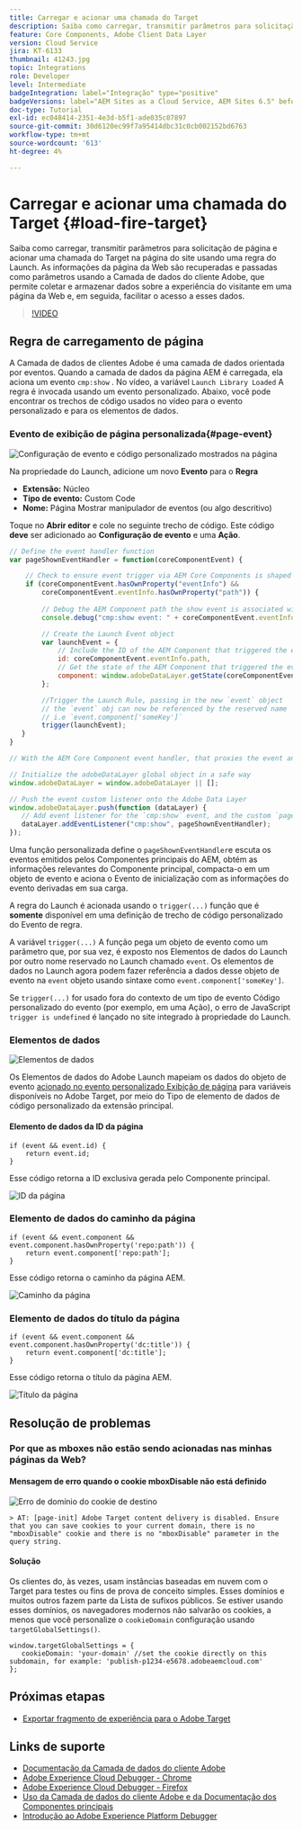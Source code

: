 ```yaml
---
title: Carregar e acionar uma chamada do Target
description: Saiba como carregar, transmitir parâmetros para solicitação de página e acionar uma chamada do Target na página do site usando uma regra do Launch. As informações da página são recuperadas e passadas como parâmetros usando a Camada de dados do cliente Adobe, que permite coletar e armazenar dados sobre a experiência do visitante em uma página da Web e, em seguida, facilitar o acesso a esses dados.
feature: Core Components, Adobe Client Data Layer
version: Cloud Service
jira: KT-6133
thumbnail: 41243.jpg
topic: Integrations
role: Developer
level: Intermediate
badgeIntegration: label="Integração" type="positive"
badgeVersions: label="AEM Sites as a Cloud Service, AEM Sites 6.5" before-title="false"
doc-type: Tutorial
exl-id: ec048414-2351-4e3d-b5f1-ade035c07897
source-git-commit: 30d6120ec99f7a95414dbc31c0cb002152bd6763
workflow-type: tm+mt
source-wordcount: '613'
ht-degree: 4%

---
```


# Carregar e acionar uma chamada do Target {#load-fire-target}

Saiba como carregar, transmitir parâmetros para solicitação de página e acionar uma chamada do Target na página do site usando uma regra do Launch. As informações da página da Web são recuperadas e passadas como parâmetros usando a Camada de dados do cliente Adobe, que permite coletar e armazenar dados sobre a experiência do visitante em uma página da Web e, em seguida, facilitar o acesso a esses dados.

>[!VIDEO](https://video.tv.adobe.com/v/41243?quality=12&learn=on)

## Regra de carregamento de página

A Camada de dados de clientes Adobe é uma camada de dados orientada por eventos. Quando a camada de dados da página AEM é carregada, ela aciona um evento `cmp:show` . No vídeo, a variável `Launch Library Loaded` A regra é invocada usando um evento personalizado. Abaixo, você pode encontrar os trechos de código usados no vídeo para o evento personalizado e para os elementos de dados.

### Evento de exibição de página personalizada{#page-event}

![Configuração de evento e código personalizado mostrados na página](assets/load-and-fire-target-call.png)

Na propriedade do Launch, adicione um novo **Evento** para o **Regra**

+ __Extensão:__ Núcleo
+ __Tipo de evento:__ Custom Code
+ __Nome:__ Página Mostrar manipulador de eventos (ou algo descritivo)

Toque no __Abrir editor__ e cole no seguinte trecho de código. Este código __deve__ ser adicionado ao __Configuração de evento__ e uma __Ação__.

```javascript
// Define the event handler function
var pageShownEventHandler = function(coreComponentEvent) {

    // Check to ensure event trigger via AEM Core Components is shaped correctly
    if (coreComponentEvent.hasOwnProperty("eventInfo") && 
        coreComponentEvent.eventInfo.hasOwnProperty("path")) {
    
        // Debug the AEM Component path the show event is associated with
        console.debug("cmp:show event: " + coreComponentEvent.eventInfo.path);

        // Create the Launch Event object
        var launchEvent = {
            // Include the ID of the AEM Component that triggered the event
            id: coreComponentEvent.eventInfo.path,
            // Get the state of the AEM Component that triggered the event           
            component: window.adobeDataLayer.getState(coreComponentEvent.eventInfo.path)
        };

        //Trigger the Launch Rule, passing in the new `event` object
        // the `event` obj can now be referenced by the reserved name `event` by other Launch data elements
        // i.e `event.component['someKey']`
        trigger(launchEvent);
   }
}

// With the AEM Core Component event handler, that proxies the event and relevant information to Adobe Launch, defined above...

// Initialize the adobeDataLayer global object in a safe way
window.adobeDataLayer = window.adobeDataLayer || [];

// Push the event custom listener onto the Adobe Data Layer
window.adobeDataLayer.push(function (dataLayer) {
   // Add event listener for the `cmp:show` event, and the custom `pageShownEventHandler` function as the callback
   dataLayer.addEventListener("cmp:show", pageShownEventHandler);
});
```

Uma função personalizada define o `pageShownEventHandler`e escuta os eventos emitidos pelos Componentes principais do AEM, obtém as informações relevantes do Componente principal, compacta-o em um objeto de evento e aciona o Evento de inicialização com as informações do evento derivadas em sua carga.

A regra do Launch é acionada usando o `trigger(...)` função que é __somente__ disponível em uma definição de trecho de código personalizado do Evento de regra.

A variável `trigger(...)` A função pega um objeto de evento como um parâmetro que, por sua vez, é exposto nos Elementos de dados do Launch por outro nome reservado no Launch chamado `event`. Os elementos de dados no Launch agora podem fazer referência a dados desse objeto de evento na `event` objeto usando sintaxe como `event.component['someKey']`.

Se `trigger(...)` for usado fora do contexto de um tipo de evento Código personalizado do evento (por exemplo, em uma Ação), o erro de JavaScript `trigger is undefined` é lançado no site integrado à propriedade do Launch.


### Elementos de dados

![Elementos de dados](assets/data-elements.png)

Os Elementos de dados do Adobe Launch mapeiam os dados do objeto de evento [acionado no evento personalizado Exibição de página](#page-event) para variáveis disponíveis no Adobe Target, por meio do Tipo de elemento de dados de código personalizado da extensão principal.

#### Elemento de dados da ID da página

```
if (event && event.id) {
    return event.id;
}
```

Esse código retorna a ID exclusiva gerada pelo Componente principal.

![ID da página](assets/pageid.png)

### Elemento de dados do caminho da página

```
if (event && event.component && event.component.hasOwnProperty('repo:path')) {
    return event.component['repo:path'];
}
```

Esse código retorna o caminho da página AEM.

![Caminho da página](assets/pagepath.png)

### Elemento de dados do título da página

```
if (event && event.component && event.component.hasOwnProperty('dc:title')) {
    return event.component['dc:title'];
}
```

Esse código retorna o título da página AEM.

![Título da página](assets/pagetitle.png)

## Resolução de problemas

### Por que as mboxes não estão sendo acionadas nas minhas páginas da Web?

#### Mensagem de erro quando o cookie mboxDisable não está definido

![Erro de domínio do cookie de destino](assets/target-cookie-error.png)

```
> AT: [page-init] Adobe Target content delivery is disabled. Ensure that you can save cookies to your current domain, there is no "mboxDisable" cookie and there is no "mboxDisable" parameter in the query string.
```

#### Solução

Os clientes do, às vezes, usam instâncias baseadas em nuvem com o Target para testes ou fins de prova de conceito simples. Esses domínios e muitos outros fazem parte da Lista de sufixos públicos.
Se estiver usando esses domínios, os navegadores modernos não salvarão os cookies, a menos que você personalize o `cookieDomain` configuração usando `targetGlobalSettings()`.

```
window.targetGlobalSettings = {  
   cookieDomain: 'your-domain' //set the cookie directly on this subdomain, for example: 'publish-p1234-e5678.adobeaemcloud.com'
};
```

## Próximas etapas

+ [Exportar fragmento de experiência para o Adobe Target](./export-experience-fragment-target.md)

## Links de suporte

+ [Documentação da Camada de dados do cliente Adobe](https://github.com/adobe/adobe-client-data-layer/wiki)
+ [Adobe Experience Cloud Debugger - Chrome](https://chrome.google.com/webstore/detail/adobe-experience-platform/bfnnokhpnncpkdmbokanobigaccjkpob)
+ [Adobe Experience Cloud Debugger - Firefox](https://addons.mozilla.org/en-US/firefox/addon/adobe-experience-platform-dbg/)
+ [Uso da Camada de dados do cliente Adobe e da Documentação dos Componentes principais](https://experienceleague.adobe.com/docs/experience-manager-core-components/using/developing/data-layer/overview.html?lang=pt-BR)
+ [Introdução ao Adobe Experience Platform Debugger](https://experienceleague.adobe.com/docs/platform-learn/data-collection/debugger/overview.html)
